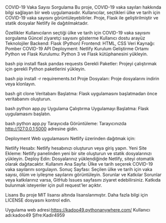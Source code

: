 COVID-19 Vaka Sayısı Sorgulama
Bu proje, COVID-19 vaka sayıları hakkında bilgi sağlayan bir web uygulamasıdır. Kullanıcılar, seçtikleri ülke ve tarih için COVID-19 vaka sayısını görüntüleyebilirler. Proje, Flask ile geliştirilmiştir ve statik dosyalar Netlify ile dağıtılmaktadır.

Özellikler
Kullanıcıların seçtiği ülke ve tarih için COVID-19 vaka sayısını sorgulama
Güncel ziyaretçi sayısını gösterme
Kullanıcı dostu arayüz
Teknolojiler
Backend: Flask (Python)
Frontend: HTML, CSS
Veri Kaynağı: Pomber COVID-19 API
Deployment: Netlify
Kurulum
Geliştirme Ortamı
Python ve Flask Kurulumu: Python 3 ve Flask kütüphanesini yükleyin.

bash
pip install flask pandas requests
Gerekli Paketler: Projeyi çalıştırmak için gerekli Python paketlerini yükleyin.

bash
pip install -r requirements.txt
Proje Dosyaları: Proje dosyalarını indirin veya klonlayın.

bash
git clone <repo-url>
Veritabanı Başlatma: Flask uygulamasını başlatmadan önce veritabanını oluşturun.

bash
python app.py
Uygulama Çalıştırma
Uygulamayı Başlatma: Flask uygulamasını başlatın.

bash
python app.py
Tarayıcıda Görüntüleme: Tarayıcınızda http://127.0.0.1:5000 adresine gidin.

Deployment
Web uygulamasını Netlify üzerinden dağıtmak için:

Netlify Hesabı: Netlify hesabınızı oluşturun veya giriş yapın.
Yeni Site Ekleme: Netlify panelinden yeni bir site oluşturun ve statik dosyalarınızı yükleyin.
Deploy Edin: Dosyalarınız yüklendiğinde Netlify, siteyi otomatik olarak dağıtacaktır.
Kullanım
Ana Sayfa: Ülke ve tarih seçerek COVID-19 vaka sayılarını sorgulayın.
Sonuç Sayfası: Seçilen ülke ve tarih için vaka sayısı, ölüm ve iyileşme sayılarını görüntüleyin.
Sorunlar ve Katkılar
Sorunlar veya katkılarınız varsa, GitHub Issues sayfasını ziyaret edebilirsiniz. Katkıda bulunmak isteyenler için pull request'ler açıktır.

Lisans
Bu proje MIT lisansı altında lisanslanmıştır. Daha fazla bilgi için LICENSE dosyasını kontrol edin.

Uygulama web adresi:https://kadoo49.pythonanywhere.com/
Kullanıcı adı:kadoo49
Şifre:Kadir4959
